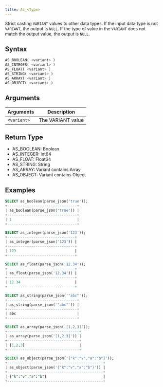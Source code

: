 ```yaml
---
title: As_<Type>
---
```


Strict casting `VARIANT` values to other data types.
If the input data type is not `VARIANT`, the output is `NULL`.
If the type of value in the `VARIANT` does not match the output value, the output is `NULL`.

## Syntax

```sql
AS_BOOLEAN( <variant> )
AS_INTEGER( <variant> )
AS_FLOAT( <variant> )
AS_STRING( <variant> )
AS_ARRAY( <variant> )
AS_OBJECT( <variant> )
```

## Arguments

| Arguments   | Description |
| ----------- | ----------- |
| `<variant>` | The VARIANT value

## Return Type

- AS_BOOLEAN: Boolean
- AS_INTEGER: Int64
- AS_FLOAT:   Float64
- AS_STRING:  String
- AS_ARRAY:   Variant contains Array
- AS_OBJECT:  Variant contains Object

## Examples

```sql
SELECT as_boolean(parse_json('true'));
+--------------------------------+
| as_boolean(parse_json('true')) |
+--------------------------------+
| 1                              |
+--------------------------------+

SELECT as_integer(parse_json('123'));
+-------------------------------+
| as_integer(parse_json('123')) |
+-------------------------------+
| 123                           |
+-------------------------------+

SELECT as_float(parse_json('12.34'));
+-------------------------------+
| as_float(parse_json('12.34')) |
+-------------------------------+
| 12.34                         |
+-------------------------------+

SELECT as_string(parse_json('"abc"'));
+--------------------------------+
| as_string(parse_json('"abc"')) |
+--------------------------------+
| abc                            |
+--------------------------------+

SELECT as_array(parse_json('[1,2,3]'));
+---------------------------------+
| as_array(parse_json('[1,2,3]')) |
+---------------------------------+
| [1,2,3]                         |
+---------------------------------+

SELECT as_object(parse_json('{"k":"v","a":"b"}'));
+--------------------------------------------+
| as_object(parse_json('{"k":"v","a":"b"}')) |
+--------------------------------------------+
| {"k":"v","a":"b"}                          |
+--------------------------------------------+

```
